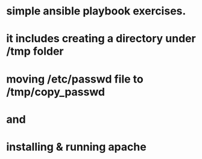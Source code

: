 # simple ansible playbook exercises.
# it includes creating a directory under /tmp folder
# moving /etc/passwd file to /tmp/copy_passwd
# and
# installing & running apache

